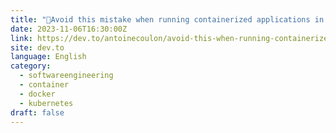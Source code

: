 ```yaml
---
title: "🚨Avoid this mistake when running containerized applications in production"
date: 2023-11-06T16:30:00Z
link: https://dev.to/antoinecoulon/avoid-this-when-running-containerized-applications-in-production-562k?utm_medium=RSS&utm_source=news.12bit.vn
site: dev.to
language: English
category:
  - softwareengineering
  - container
  - docker
  - kubernetes
draft: false
---
```

